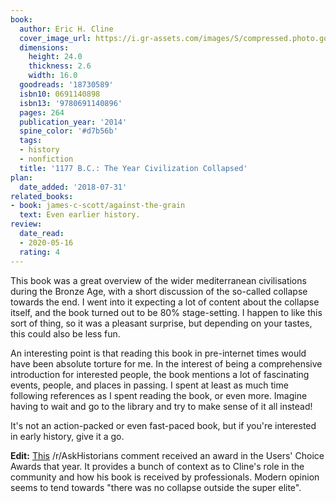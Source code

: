 ```yaml
---
book:
  author: Eric H. Cline
  cover_image_url: https://i.gr-assets.com/images/S/compressed.photo.goodreads.com/books/1397424814l/18730589._SX98_.jpg
  dimensions:
    height: 24.0
    thickness: 2.6
    width: 16.0
  goodreads: '18730589'
  isbn10: 0691140898
  isbn13: '9780691140896'
  pages: 264
  publication_year: '2014'
  spine_color: '#d7b56b'
  tags:
  - history
  - nonfiction
  title: '1177 B.C.: The Year Civilization Collapsed'
plan:
  date_added: '2018-07-31'
related_books:
- book: james-c-scott/against-the-grain
  text: Even earlier history.
review:
  date_read:
  - 2020-05-16
  rating: 4
---
```


This book was a great overview of the wider mediterranean civilisations during the Bronze Age, with a short discussion
of the so-called collapse towards the end. I went into it expecting a lot of content about the collapse itself, and the
book turned out to be 80% stage-setting. I happen to like this sort of thing, so it was a pleasant surprise, but
depending on your tastes, this could also be less fun.

An interesting point is that reading this book in pre-internet times would have been absolute torture for me. In the
interest of being a comprehensive introduction for interested people, the book mentions a lot of fascinating events,
people, and places in passing. I spent at least as much time following references as I spent reading the book, or even
more. Imagine having to wait and go to the library and try to make sense of it all instead!

It's not an action-packed or even fast-paced book, but if you're interested in early history, give it a go.

**Edit:**
[This](https://www.reddit.com/r/AskHistorians/comments/gu1tj5/did_people_realize_they_were_part_of_a/ftb9pet/?context=3)
/r/AskHistorians comment received an award in the Users' Choice Awards that year. It provides a bunch of context as to
Cline's role in the community and how his book is received by professionals. Modern opinion seems to tend towards "there
was no collapse outside the super elite".
